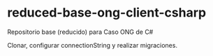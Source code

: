 # reduced-base-ong-client-csharp
Repositorio base (reducido) para Caso ONG de C#

Clonar, configurar connectionString y realizar migraciones.
